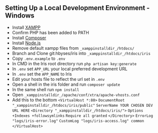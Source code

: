 ## Setting Up a Local Development Environment - Windows ##

 - Install [XAMPP](https://www.apachefriends.org/)
 - Confirm PHP has been added to PATH
 - Install [Composer](https://getcomposer.org/)
 - Install [Node.js](https://nodejs.org/)
 - Remove default xampp files from `_xamppinstalldir_/htdocs/`
 - Branch and Clone git:hbyses/iris into `_xamppinstalldir_/htdocs/iris`
 - Copy `.env.example` to `.env`
 - In CMD in the Iris root directory run `php artisan key:generate`
 - In `.env` set `APP_URL` your local preferred development URL
 - In `.env` set the `APP_NAME` to Iris
 - Edit your hosts file to reflect the url set in `.env`
 - Open a shell in the iris folder and run `composer update`
 - In the same shell run `npm install`
 - Open `_xamppinstalldir_/apache/conf/xtra/apache-vhosts.conf`
 - Add this to the bottom
 `<VirtualHost *:80>`
    `DocumentRoot "_xamppinstalldir_/htdocs/iris/public"`
    `ServerName YOUR CHOSEN DEV URL HERE`
    `<Directory "_xamppinstalldir_/htdocs/iris/">`
        `Options +Indexes +followsymlinks`
        `Require all granted`
    `</Directory>`
    `ErrorLog "logs/iris-error.log"`
    `CustomLog "logs/iris-access.log" common`
`</VirtualHost>`